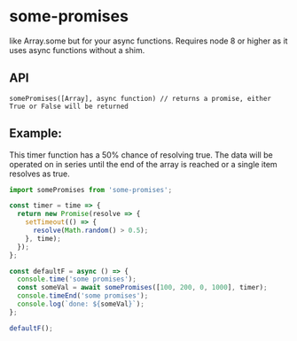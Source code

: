 # some-promises

like Array.some but for your async functions. Requires node 8 or higher as it
uses async functions without a shim.

## API

```
somePromises([Array], async function) // returns a promise, either True or False will be returned
```

## Example:

This timer function has a 50% chance of resolving true. The data will be
operated on in series until the end of the array is reached or a single item
resolves as true.

```js
import somePromises from 'some-promises';

const timer = time => {
  return new Promise(resolve => {
    setTimeout(() => {
      resolve(Math.random() > 0.5);
    }, time);
  });
};

const defaultF = async () => {
  console.time('some promises');
  const someVal = await somePromises([100, 200, 0, 1000], timer);
  console.timeEnd('some promises');
  console.log(`done: ${someVal}`);
};

defaultF();
```
